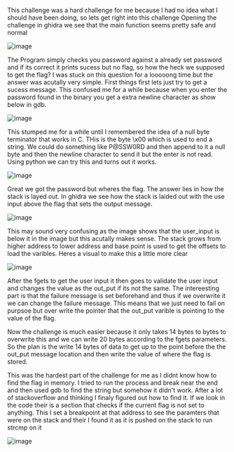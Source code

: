 This challenge was a hard challenge for me because I had no idea what I should have been doing, so lets get right into this challenge
Opening the challenge in ghidra we see that the main function seems pretty safe and normal

![image](https://user-images.githubusercontent.com/77011982/123354657-127a0600-d532-11eb-97e4-0ca64fde1bf5.png)

The Program simply checks you password against a already set password and if its correct it prints sucess but no flag, so how the heck we supposed to get the flag? I was stuck on this question for a looooong time but the answer was acutally very simple. 
First things first lets just try to get a sucess message. This confused me for a while because when you enter the password found in the binary you get a extra newline character as show below in gdb. 

![image](https://user-images.githubusercontent.com/77011982/123354982-b5cb1b00-d532-11eb-8f62-5cbea9846856.png)

This stumped me for a while until I remembered the idea of a null byte terminator that works in C. THis is the byte \x00 which is used to end a string. We could do something like P@SSW0RD and then append to it a null byte and then the newline character to send it but the enter is not read. Using python we can try this and turns out it works. 

![image](https://user-images.githubusercontent.com/77011982/123355092-f0cd4e80-d532-11eb-947b-62872634a07f.png)

Great we got the password but wheres the flag. The answer lies in how the stack is layed out. In ghidra we see how the stack is laided out with the use input above the flag that sets the output message.

![image](https://user-images.githubusercontent.com/77011982/123355337-78b35880-d533-11eb-84c0-076ac454228f.png)

This may sound very confusing as the image shows that the user_input is below it in the image but this acutally makes sense. The stack grows from higher address to lower address and base point is used to get the offsets to load the varibles. Heres a visual to make this a little more clear 

![image](https://user-images.githubusercontent.com/77011982/123355819-700f5200-d534-11eb-9f2e-5a80018fb837.png)

 After the fgets to get the user input it then goes to validate the user input and changes the value as the out_put if its not the same. The intereesting part is that the failure message is set beforehand and thus if we overwrite it we can change the failure message. This means that we just need to fail on purpsoe but over write the pointer that the out_put varible is pointing to the value of the flag. 
 
 Now the challenge is much easier because it only takes 14 bytes to bytes to overwrite this and we can write 20 bytes according to the fgets parameters. So the plan is the write 14 bytes of data to get up to the point before the the out_put message location and then write the value of where the flag is stored. 
 
 This was the hardest part of the challenge for me as I didnt know how to find the flag in memory. I tried to run the process and break near the end and then used gdb to find the string but somehow it didn't work. After a lot of stackoverflow and thinking I finaly figured out how to find it. If we look in the code their is a section that checks if the current flag is not set to anything. This I set a breakpoint at that address to see the paramters that were on the stack and their I found it as it is pushed on the stack to run strcmp on it 
 
 
 
![image](https://user-images.githubusercontent.com/77011982/123356806-61299f00-d536-11eb-9bf6-2263b6f5ad71.png)

